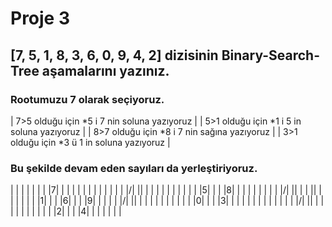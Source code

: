 # Proje 3
## [7, 5, 1, 8, 3, 6, 0, 9, 4, 2] dizisinin Binary-Search-Tree aşamalarını yazınız.
### Rootumuzu 7 olarak seçiyoruz.
| 7>5 olduğu için *5 i 7 nin soluna yazıyoruz |
| 5>1 olduğu için *1 i 5 in  soluna yazıyoruz |
| 8>7 olduğu için *8 i 7 nin sağına yazıyoruz |
| 3>1 olduğu için *3 ü 1 in  soluna yazıyoruz |
### Bu şekilde devam eden sayıları da yerleştiriyoruz.
| | | | | | | |7| | | | | | |
| | | | | | |/| |\| | | | | |
| | | | | |5| | | |8| | | | |
| | | | |/| |\| | | |\| | | |
| | | |1| | | |6| | | |9| | |
| | |/| |\| | | | | | | | | |
| |0| | | |3| | | | | | | | |
| | | | |/| |\| | | | | | | |
| | | |2| | | |4| | | | | | |